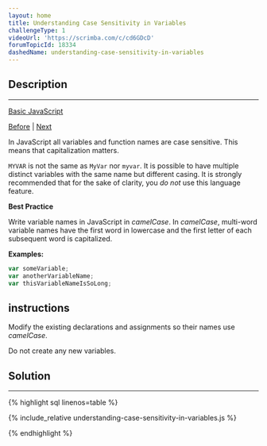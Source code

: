 ```yaml
---
layout: home
title: Understanding Case Sensitivity in Variables
challengeType: 1
videoUrl: 'https://scrimba.com/c/cd6GDcD'
forumTopicId: 18334
dashedName: understanding-case-sensitivity-in-variables
---
```


<div class="row">
<div class="columnStmt" markdown="1">

## Description
------

[Basic JavaScript](./README.md) 

[Before](./understanding-uninitialized-variables.md)  | [Next](./explore-differences-between-the-var-and-let-keywords.md) 

In JavaScript all variables and function names are case sensitive. This means that capitalization matters.

`MYVAR` is not the same as `MyVar` nor `myvar`. It is possible to have multiple distinct variables with the same name but different casing. It is strongly recommended that for the sake of clarity, you *do not* use this language feature.

**Best Practice**

Write variable names in JavaScript in <dfn>camelCase</dfn>. In <dfn>camelCase</dfn>, multi-word variable names have the first word in lowercase and the first letter of each subsequent word is capitalized.

**Examples:**

```js
var someVariable;
var anotherVariableName;
var thisVariableNameIsSoLong;
```

##  instructions 

Modify the existing declarations and assignments so their names use <dfn>camelCase</dfn>.

Do not create any new variables.

</div>
<div class="columnSol" markdown="1">

## Solution
------

{% highlight sql linenos=table %}

{% include_relative understanding-case-sensitivity-in-variables.js %}

{% endhighlight %}

</div>
</div>

